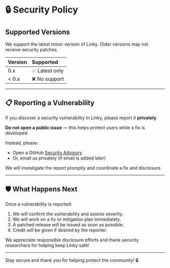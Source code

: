 # 🔒 Security Policy

## Supported Versions

We support the latest minor version of Linky.
Older versions may not receive security patches.

| Version | Supported          |
|:--------|:-------------------|
| 0.x     | ✅ Latest only      |
| < 0.x   | ❌ No support       |

---

## 📋 Reporting a Vulnerability

If you discover a security vulnerability in Linky, please report it **privately**.

**Do not open a public issue** — this helps protect users while a fix is developed.

Instead, please:

- Open a GitHub [Security Advisory](https://github.com/oorrwullie/homebridge-linky/security/advisories)
- Or, email us privately (if email is added later)

We will investigate the report promptly and coordinate a fix and disclosure.

---

## 🛡️ What Happens Next

Once a vulnerability is reported:

1. We will confirm the vulnerability and assess severity.
2. We will work on a fix or mitigation plan immediately.
3. A patched release will be issued as soon as possible.
4. Credit will be given if desired by the reporter.

We appreciate responsible disclosure efforts and thank security researchers for helping keep Linky safe!

---

Stay secure and thank you for helping protect the community! 🔒
